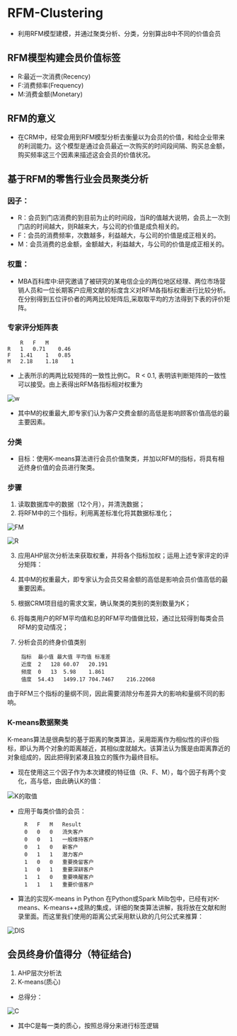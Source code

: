 # RFM-Clustering 
* 利用RFM模型建模，并通过聚类分析、分类，分别算出8中不同的价值会员


## RFM模型构建会员价值标签

* R:最近一次消费(Recency)
* F:消费频率(Frequency)
* M:消费金额(Monetary)

## RFM的意义
* 在CRM中，经常会用到RFM模型分析去衡量以为会员的价值，和给企业带来的利润能力。这个模型是通过会员最近一次购买的时间段间隔、购买总金额，购买频率这三个因素来描述这会会员的价值状况。

## 基于RFM的零售行业会员聚类分析

### 因子：
* R：会员到门店消费的到目前为止的时间段，当R的值越大说明，会员上一次到门店的时间越大，则R越来大，与公司的价值是成负相关的。
* F：会员的消费频率，次数越多，利益越大，与公司的价值是成正相关的。
* M：会员消费的总金额，金额越大，利益越大，与公司的价值是成正相关的。

### 权重：
* MBA百科库中:研究邀请了被研究的某电信企业的两位地区经理、两位市场营销人员和一位长期客户应用文献的标度含义对RFM各指标权重进行比较分析。在分别得到五位评价者的两两比较矩阵后,采取取平均的方法得到下表的评价矩阵。


### 专家评分矩阵表
		R	F	M
	R	1	0.71	0.46
	F	1.41	1	0.85
	M	2.18	1.18	1

* 上表所示的两两比较矩阵的一致性比例C。 R < 0.1, 表明该判断矩阵的一致性可以接受。由上表得出RFM各指标相对权重为

![w](https://github.com/HarveyLau/RFM-Clustering/blob/master/img-storage/w%5E3.png)

* 其中M的权重最大,即专家们认为客户交费金额的高低是影响顾客价值高低的最主要因素。

### 分类
* 目标：使用K-means算法进行会员价值聚类，并加以RFM的指标，将具有相近终身价值的会员进行聚类。

### 步骤
1. 读取数据库中的数据（12个月），并清洗数据；
2. 将RFM中的三个指标，利用离差标准化将其数据标准化；

![FM](https://github.com/HarveyLau/RFM-Clustering/blob/master/img-storage/FM_score.png)

![R](https://github.com/HarveyLau/RFM-Clustering/blob/master/img-storage/R_score.png)

3. 应用AHP层次分析法来获取权重，并将各个指标加权；运用上述专家评定的评分矩阵：
4. 其中M的权重最大，即专家认为会员交易金额的高低是影响会员价值高低的最重要因素。
5. 根据CRM项目组的需求文案，确认聚类的类别的类别数量为K；
6. 将每类用户的RFM平均值和总的RFM平均值做比较，通过比较得到每类会员RFM的变动情况；
7. 分析会员的终身价值类别

	    指标	最小值	最大值	平均值	标准差
	    近度	2	128	60.07	20.191
	    频度	0	13	5.98	1.861
	    值度	54.43	1499.17	704.7467	216.22068
由于RFM三个指标的量纲不同，因此需要消除分布差异大的影响和量纲不同的影响。
### K-means数据聚类
K-means算法是很典型的基于距离的聚类算法，采用距离作为相似性的评价指标，即认为两个对象的距离越近，其相似度就越大。该算法认为簇是由距离靠近的对象组成的，因此把得到紧凑且独立的簇作为最终目标。
* 现在使用这三个因子作为本次建模的特征值（R、F、M），每个因子有两个变化，高与低，由此确认K的值：

![K的取值](https://github.com/HarveyLau/RFM-Clustering/blob/master/img-storage/k%3D2%5E3.png)

* 应用于每类价值的会员：

		R	F	M	Result
		0	0	0	流失客户
		0	0	1	一般维持客户
		0	1	0	新客户
		0	1	1	潜力客户
		1	0	0	重要挽留客户
		1	0	1	重要深耕客户
		1	1	0	重要唤醒客户
		1	1	1	重要价值客户

* 算法的实现K-means in Python
在Python或Spark Milb包中，已经有对K-means、K-means++成熟的集成，详细的聚类算法讲解，我将放在文献和附录里面。而这里我们使用的距离公式采用默认欧的几何公式来推算：

![DIS](https://github.com/HarveyLau/RFM-Clustering/blob/master/img-storage/dis.png)

## 会员终身价值得分（特征结合)
1.	AHP层次分析法		
2.	K-means(质心)		

* 总得分：

![C](https://github.com/HarveyLau/RFM-Clustering/blob/master/img-storage/C_score.png)

* 其中C是每一类的质心，按照总得分来进行标签逻辑






 
